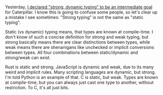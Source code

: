 Yesterday,
[I declared "strong, dynamic typing" to be an intermediate goal](/daily/2024-07-16)
for Caterpillar. I know this is going to confuse some people, so let's clear up
a mistake I see sometimes: "Strong typing" is not the same as "static typing".

Static (vs dynamic) typing means, that types are known at compile-time. I don't
know of such a concise definition for strong and weak typing, but strong
basically means there are clear distinctions between types, while weak means
there are shenanigans like unchecked or implicit conversions between types. All
four combinations between static/dynamic and strong/weak can exist.

Rust is static and strong. JavaScript is dynamic and weak, due to its many weird
and implicit rules. Many scripting languages are dynamic, but strong. I'm told
Python is an example of that. C is static, but weak. Types are known at
compile-time, but you can always just cast one type to another, without
restriction. To C, it's all just bits.

